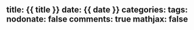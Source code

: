 title: {{ title }}
date: {{ date }}
categories:
tags:
nodonate: false
comments: true
mathjax:  false
---
